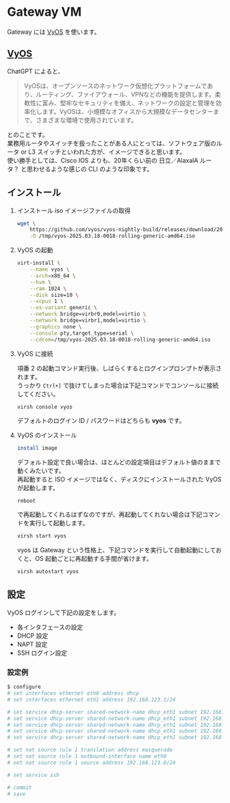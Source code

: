 Gateway VM
===

Gateway には [VyOS](https://vyos.io/) を使います。

## [VyOS](https://vyos.io/)

ChatGPT によると、

> VyOSは、オープンソースのネットワーク仮想化プラットフォームであり、ルーティング、ファイアウォール、VPNなどの機能を提供します。柔軟性に富み、堅牢なセキュリティを備え、ネットワークの設定と管理を効率化します。VyOSは、小規模なオフィスから大規模なデータセンターまで、さまざまな環境で使用されています。

とのことです。  
業務用ルータやスイッチを扱ったことがある人にとっては、ソフトウェア版のルータ or L3 スイッチといわれた方が、イメージできると思います。  
使い勝手としては、Cisco IOS よりも、20年くらい前の 日立／AlaxalA ルータ？ と思わせるような感じの CLI のような印象です。

## インストール

1. インストール iso イメージファイルの取得

    ```bash
    wget \
        https://github.com/vyos/vyos-nightly-build/releases/download/2025.03.18-0018-rolling/vyos-2025.03.18-0018-rolling-generic-amd64.iso \
        -O /tmp/vyos-2025.03.18-0018-rolling-generic-amd64.iso
    ```

2. VyOS の起動

    ```bash
    virt-install \
        --name vyos \
        --arch=x86_64 \
        --hvm \
        --ram 1024 \
        --disk size=10 \
        --vcpus 1 \
        --os-variant generic \
        --network bridge=virbr0,model=virtio \
        --network bridge=virbr1,model=virtio \
        --graphics none \
        --console pty,target_type=serial \
        --cdrom=/tmp/vyos-2025.03.18-0018-rolling-generic-amd64.iso
    ```

3. VyOS に接続

    項番 2 の起動コマンド実行後、しばらくするとログインプロンプトが表示されます。  
    うっかり `Ctrl+]` で抜けてしまった場合は下記コマンドでコンソールに接続してください。

    ```bash
    virsh console vyos
    ```

    デフォルトのログイン ID / パスワードはどちらも **vyos** です。


4. VyOS のインストール

    ```bash
    install image
    ```

    デフォルト設定で良い場合は、ほとんどの設定項目はデフォルト値のままで動くみたいです。  
    再起動すると ISO イメージではなく、ディスクにインストールされた VyOS が起動します。

    ```
    reboot
    ```

    で再起動してくれるはずなのですが、再起動してくれない場合は下記コマンドを実行して起動します。

    ```bash
    virsh start vyos
    ```

    vyos は Gateway という性格上、下記コマンドを実行して自動起動にしておくと、OS 起動ごとに再起動する手間が省けます。

    ```bash
    virsh autostart vyos
    ```

## 設定

VyOS ログインして下記の設定をします。

- 各インタフェースの設定
- DHCP 設定
- NAPT 設定
- SSH ログイン設定

### 設定例

```bash
$ configure
# set interfaces ethernet eth0 address dhcp
# set interfaces ethernet eth1 address 192.168.123.1/24

# set service dhcp-server shared-network-name dhcp_eth1 subnet 192.168.123.0/24 subnet-id 5963
# set service dhcp-server shared-network-name dhcp_eth1 subnet 192.168.123.0/24 range 0 start 192.168.123.101
# set service dhcp-server shared-network-name dhcp_eth1 subnet 192.168.123.0/24 range 0 stop 192.168.123.200
# set service dhcp-server shared-network-name dhcp_eth1 subnet 192.168.123.0/24 option default-router 192.168.123.1
# set service dhcp-server shared-network-name dhcp_eth1 subnet 192.168.123.0/24 option name-server 8.8.8.8

# set nat source rule 1 translation address masquerade
# set nat source rule 1 outbound-interface name eth0
# set nat source rule 1 source address 192.168.123.0/24

# set service ssh

# commit
# save
```
